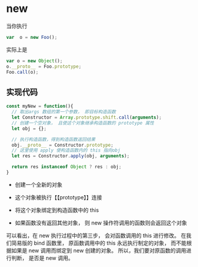 # new

当你执行

```js
var  o = new Foo();
```

实际上是

```js
var o = new Object();
o.__proto__ = Foo.prototype;
Foo.call(o);
```

## 实现代码

```js
const myNew = function(){
  // 取出args 数组的第一个参数， 即目标构造函数
  let Constructor = Array.prototype.shift.call(arguments);
  // 创建一个空对象， 且使这个对象继承构造函数的 prototype 属性
  let obj = {};

  // 执行构造函数，得到构造函数返回结果
  obj.__proto__ = Constructor.prototype;
  // 这里使用 apply 使构造函数内的 this 指向obj
  let res = Constructor.apply(obj, arguments);

  return res instanceof Object ? res : obj;
}

```

* 创建一个全新的对象

* 这个对象被执行【【prototype】】连接

* 将这个对象绑定到构造函数中的 this

* 如果函数没有返回其他对象， 则 new 操作符调用的函数则会返回这个对象

可以看出，在 new 执行过程中的第三步， 会对函数调用的 this 进行修改。 在我们简易版的 bind 函数里， 原函数调用中的 this 永远执行制定的对象， 而不能根据如果是 new 调用而绑定到 new 创建的对象。 所以，我们要对原函数的调用进行判断， 是否是 new 调用。
